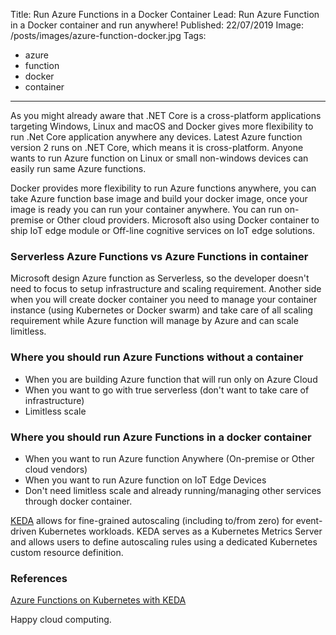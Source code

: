 Title: Run Azure Functions in a Docker Container
Lead: Run Azure Function in a Docker container and run anywhere!
Published: 22/07/2019
Image: /posts/images/azure-function-docker.jpg
Tags:
  - azure
  - function
  - docker
  - container
---

As you might already aware that .NET Core is a cross-platform applications targeting Windows, Linux and macOS and Docker gives more flexibility to run .Net Core application anywhere any devices. Latest Azure function version 2 runs on .NET Core, which means it is cross-platform. Anyone wants to run Azure function on Linux or small non-windows devices can easily run same Azure functions.

Docker provides more flexibility to run Azure functions anywhere, you can take Azure function base image and build your docker image, once your image is ready you can run your container anywhere. You can run on-premise or Other cloud providers. Microsoft also using Docker container to ship IoT edge module or Off-line cognitive services on IoT edge solutions.

### Serverless Azure Functions vs Azure Functions in container

Microsoft design Azure function as Serverless, so the developer doesn't need to focus to setup infrastructure and scaling requirement. Another side when you will create docker container you need to manage your container instance (using Kubernetes or Docker swarm) and take care of all scaling requirement while Azure function will manage by Azure and can scale limitless.

### Where you should run Azure Functions without a container

- When you are building Azure function that will run only on Azure Cloud
- When you want to go with true serverless (don't want to take care of infrastructure)
- Limitless scale

### Where you should run Azure Functions in a docker container

- When you want to run Azure function Anywhere (On-premise or Other cloud vendors)
- When you want to run Azure function on IoT Edge Devices
- Don't need limitless scale and already running/managing other services through docker container.

[KEDA](https://github.com/kedacore/keda) allows for fine-grained autoscaling (including to/from zero) for event-driven Kubernetes workloads. KEDA serves as a Kubernetes Metrics Server and allows users to define autoscaling rules using a dedicated Kubernetes custom resource definition.

### References

[Azure Functions on Kubernetes with KEDA](https://docs.microsoft.com/en-us/azure/azure-functions/functions-kubernetes-keda])

Happy cloud computing.